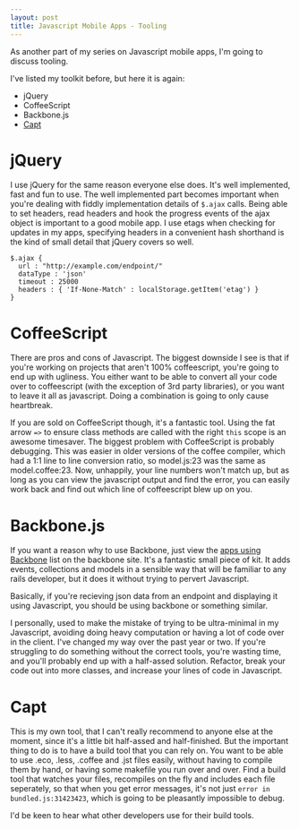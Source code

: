 ```yaml
---
layout: post
title: Javascript Mobile Apps - Tooling
---
```


As another part of my series on Javascript mobile apps, I'm going to discuss tooling.

I've listed my toolkit before, but here it is again:

* jQuery
* CoffeeScript
* Backbone.js
* [Capt](/capt/)

# jQuery

I use jQuery for the same reason everyone else does. It's well implemented, fast and fun to use. The well implemented part becomes important when you're dealing with fiddly implementation details of `$.ajax` calls. Being able to set headers, read headers and hook the progress events of the ajax object is important to a good mobile app. I use etags when checking for updates in my apps, specifying headers in a convenient hash shorthand is the kind of small detail that jQuery covers so well.

    $.ajax {
      url : "http://example.com/endpoint/"
      dataType : 'json'
      timeout : 25000
      headers : { 'If-None-Match' : localStorage.getItem('etag') }
    }
    
# CoffeeScript

There are pros and cons of Javascript. The biggest downside I see is that if you're working on projects that aren't 100% coffeescript, you're going to end up with ugliness. You either want to be able to convert all your code over to coffeescript (with the exception of 3rd party libraries), or you want to leave it all as javascript. Doing a combination is going to only cause heartbreak.

If you are sold on CoffeeScript though, it's a fantastic tool. Using the fat arrow `=>` to ensure class methods are called with the right `this` scope is an awesome timesaver. The biggest problem with CoffeeScript is probably debugging. This was easier in older versions of the coffee compiler, which had a 1:1 line to line conversion ratio, so model.js:23 was the same as model.coffee:23. Now, unhappily, your line numbers won't match up, but as long as you can view the javascript output and find the error, you can easily work back and find out which line of coffeescript blew up on you.

# Backbone.js

If you want a reason why to use Backbone, just view the [apps using Backbone](http://documentcloud.github.com/backbone/#examples) list on the backbone site. It's a fantastic small piece of kit. It adds events, collections and models in a sensible way that will be familiar to any rails developer, but it does it without trying to pervert Javascript.

Basically, if you're recieving json data from an endpoint and displaying it using Javascript, you should be using backbone or something similar.

I personally, used to make the mistake of trying to be ultra-minimal in my Javascript, avoiding doing heavy computation or having a lot of code over in the client. I've changed my way over the past year or two. If you're struggling to do something without the correct tools, you're wasting time, and you'll probably end up with a half-assed solution. Refactor, break your code out into more classes, and increase your lines of code in Javascript.

# Capt

This is my own tool, that I can't really recommend to anyone else at the moment, since it's a little bit half-assed and half-finished. But the important thing to do is to have a build tool that you can rely on. You want to be able to use .eco, .less, .coffee and .jst files easily, without having to compile them by hand, or having some makefile you run over and over. Find a build tool that watches your files, recompiles on the fly and includes each file seperately, so that when you get error messages, it's not just `error in bundled.js:31423423`, which is going to be pleasantly impossible to debug.

I'd be keen to hear what other developers use for their build tools.